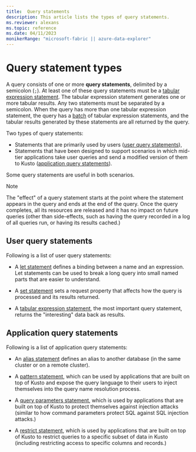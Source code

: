```yaml
---
title:  Query statements
description: This article lists the types of query statements.
ms.reviewer: alexans
ms.topic: reference
ms.date: 04/11/2023
monikerRange: "microsoft-fabric || azure-data-explorer"
---
```

# Query statement types

A query consists of one or more **query statements**, delimited by a semicolon (`;`).
At least one of these query statements must be a [tabular expression statement](tabular-expression-statements.md).
The tabular expression statement generates one or more tabular results. Any two statements must be separated by a semicolon.
When the query has more than one tabular expression statement, the query has a [batch](batches.md) of tabular expression statements, and the tabular results generated by these statements are all returned by the query.

Two types of query statements:

* Statements that are primarily used by users ([user query statements](#user-query-statements)),
* Statements that have been designed to support scenarios in which mid-tier applications take user queries and send a modified version of them to Kusto ([application query statements](#application-query-statements)).

Some query statements are useful in both scenarios.

> [!NOTE]
> The "effect" of a query statement starts at the point where the statement
> appears in the query and ends at the end of the query. Once the query completes,
> all its resources are released and it has no impact on future queries (other than
> side-effects, such as having the query recorded in a log of all queries run,
> or having its results cached.)

## User query statements

Following is a list of user query statements:

* A [let statement](let-statement.md) defines a binding between a name and an expression.
  Let statements can be used to break a long query into small named parts that are easier to
  understand.

* A [set statement](set-statement.md) sets a request property that affects how the query
  is processed and its results returned.

* A [tabular expression statement](tabular-expression-statements.md), the most important
  query statement, returns the "interesting" data back as results.

## Application query statements

Following is a list of application query statements:

* An [alias statement](alias-statement.md) defines an alias to another database
  (in the same cluster or on a remote cluster).

* A [pattern statement](pattern-statement.md), which can be used by applications that are
  built on top of Kusto and expose the query language to their users to inject themselves
  into the query name resolution process.

* A [query parameters statement](query-parameters-statement.md), which is used by applications
  that are built on top of Kusto to protect themselves against injection attacks (similar to
  how command parameters protect SQL against SQL injection attacks.)

* A [restrict statement](restrict-statement.md), which is used by applications that are built
  on top of Kusto to restrict queries to a specific subset of data in Kusto (including restricting
  access to specific columns and records.)
